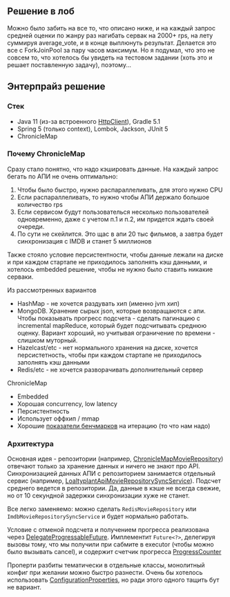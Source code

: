 ## Решение в лоб
Можно было забить на все то, что описано ниже, и на каждый запрос средней оценки по жанру раз нагибать сервак на 2000+ rps,
на лету суммируя average_vote, и в конце выплюнуть результат. Делается это все с ForkJoinPool
за пару часов максимум. Но я подумал, что это не совсем то, что хотелось бы увидеть на тестовом задании (хоть это и решает
поставленную задачу), поэтому...

## Энтерпрайз решение

### Стек
* Java 11 (из-за встроенного [HttpClient](http://openjdk.java.net/jeps/321)), Gradle 5.1
* Spring 5 (только context), Lombok, Jackson, JUnit 5
* ChronicleMap

### Почему ChronicleMap
Сразу стало понятно, что надо кэшировать данные. На каждый запрос бегать по АПИ не очень оптимально:
1. Чтобы было быстро, нужно распараллеливать, для этого нужно CPU
2. Если распараллеливать, то нужно чтобы АПИ держало большое количество rps
3. Если сервисом будут пользователься несколько пользователей одновременно, даже с учетом п.1 и п.2,
им придется ждать своей очереди.
4. По сути не скейлится. Это щас в апи 20 тыс фильмов, а завтра будет синхронизация с IMDB и станет 5 миллионов

Также стояло условие персистентности, чтобы данные лежали на диске и при каждом стартапе не приходилось
заполнять кэш данными, и хотелось embedded решение, чтобы не нужно было ставить никакие серваки.

Из рассмотренных вариантов
* HashMap - не хочется раздувать хип (именно jvm хип)
* MongoDB. Хранение сырых json, которые возвращаются с апи. Чтобы показывать прогресс подсчета - сделать пагинацию с 
incremental mapReduce, который будет подсчитывать среднюю оценку. Вариант хороший, но учитывая ограничение по
времени - слишком муторный.
* Hazelcast/etc - нет нормального хранения на диске, хочется персистетность, чтобы при каждом стартапе не приходилось заполнять кэш данными
* Redis/etc - не хочется разворачивать дополнительный сервер

ChronicleMap
* Embedded
* Хорошая concurrency, low latency
* Персистентность
* Использует оффхип / mmap
* Хорошие [показатели бенчмарков](https://jetbrains.github.io/xodus/) на итерацию (то что нам надо)

### Архитектура
Основная идея - репозитории (например, [ChronicleMapMovieRepository](https://github.com/IgnatBeresnev/movierater/blob/master/src/main/java/ru/loaltyplant/movierater/repository/movie/ChronicleMapMovieRepository.java))
отвечают только за хранение данных и ничего не знают про API. Синхронизацией данных АПИ с репозиторием
занимается отдельный сервис (например, [LoaltyplantApiMovieRepositorySyncService](https://github.com/IgnatBeresnev/movierater/blob/master/src/main/java/ru/loaltyplant/movierater/service/sync/LoaltyplantApiMovieRepositorySyncService.java)).
Подсчет среднего ведется в репозитории. Да, данные в кэше не всегда свежие, но от 10 секундной задержки синхронизации хуже не станет.

Все легко заменяемо: можно сделать `RedisMovieRepository` или `ImdbMovieRepositorySyncService` и будет нормально работать.

Условие с отменой подсчета и получением прогресса реализована через [DelegateProgressableFuture](https://github.com/IgnatBeresnev/movierater/blob/master/src/main/java/ru/loaltyplant/movierater/concurrent/DelegateProgressableFuture.java).
Имплементит `Future<?>`, делегируя вызовы тому, что мы получили при сабмите в executor (чтобы можно было вызывать cancel), и содержит
счетчик прогресса [ProgressCounter](https://github.com/IgnatBeresnev/movierater/blob/master/src/main/java/ru/loaltyplant/movierater/concurrent/ProgressCounter.java)

Проперти разбиты тематически в отдельные классы, монолитный конфиг при желании можно быстро разнести. Очень бы
хотелось использовать [ConfigurationProperties](https://docs.spring.io/spring-boot/docs/current/api/org/springframework/boot/context/properties/ConfigurationProperties.html),
но ради этого одного тащить бут не вариант.
